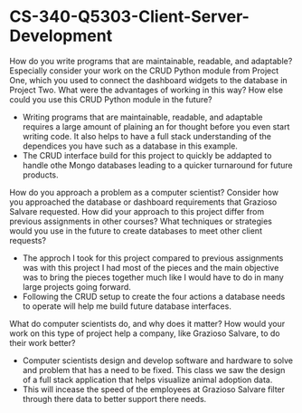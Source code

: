 # CS-340-Q5303-Client-Server-Development

How do you write programs that are maintainable, readable, and adaptable? Especially consider your work on the CRUD Python module from Project One, which you used to connect the dashboard widgets to the database in Project Two. What were the advantages of working in this way? How else could you use this CRUD Python module in the future?
- Writing programs that are maintainable, readable, and adaptable requires a large amount of plaining an for thought before you even start writing code. It also helps to have a full stack understanding of the dependices you have such as a database in this example.
- The CRUD interface build for this project to quickly be addapted to handle othe Mongo databases leading to a quicker turnaround for future products.
  
How do you approach a problem as a computer scientist? Consider how you approached the database or dashboard requirements that Grazioso Salvare requested. How did your approach to this project differ from previous assignments in other courses? What techniques or strategies would you use in the future to create databases to meet other client requests?
- The approch I took for this project compared to previous assignments was with this project I had most of the pieces and the main objective was to bring the pieces together much like I would have to do in many large projects going forward.
- Following the CRUD setup to create the four actions a database needs to operate will help me build future database interfaces.
  
What do computer scientists do, and why does it matter? How would your work on this type of project help a company, like Grazioso Salvare, to do their work better?
- Computer scientists design and develop software and hardware to solve and problem that has a need to be fixed. This class we saw the design of a full stack application that helps visualize animal adoption data.
- This will incease the speed of the employees at Grazioso Salvare filter through there data to better support there needs. 
